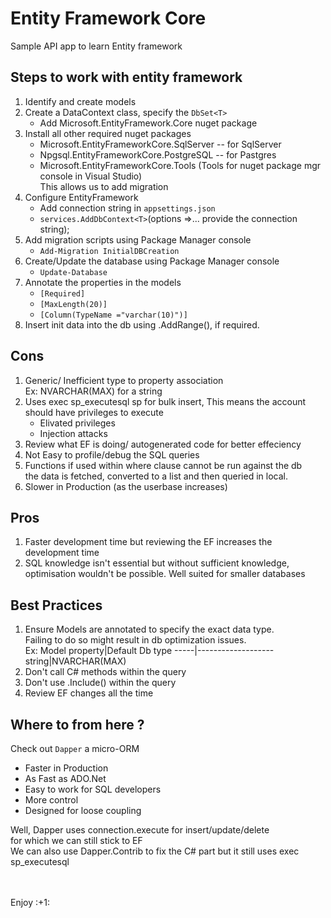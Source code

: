 # Entity Framework Core
Sample API app to learn Entity framework

## Steps to work with entity framework
1. Identify and create models
1. Create a DataContext class, specify the `DbSet<T>`
    * Add Microsoft.EntityFramework.Core nuget package
1. Install all other required nuget packages
    * Microsoft.EntityFrameworkCore.SqlServer -- for SqlServer
    * Npgsql.EntityFrameworkCore.PostgreSQL -- for Pastgres
    * Microsoft.EntityFrameworkCore.Tools (Tools for nuget package mgr console in Visual Studio)
    <br/>This allows us to add migration
1. Configure EntityFramework
    * Add connection string in `appsettings.json`
    * `services.AddDbContext<T>`(options =>... provide the connection string);
1. Add migration scripts using Package Manager console
    * `Add-Migration InitialDBCreation`
1. Create/Update the database using Package Manager console
    * `Update-Database`
1. Annotate the properties in the models
    * `[Required]`
    * `[MaxLength(20)]`
    * `[Column(TypeName ="varchar(10)")]`
1. Insert init data into the db using <dbContext>.AddRange(<T>), if required.

## Cons
1. Generic/ Inefficient type to property association
   <br/>Ex: NVARCHAR(MAX) for a string
1. Uses exec sp_executesql sp for bulk insert, This means the account should have privileges to execute 
      * Elivated privileges
      * Injection attacks
1. Review what EF is doing/ autogenerated code for better effeciency
1. Not Easy to profile/debug the SQL queries
1. Functions if used within where clause cannot be run against the db
   <br/> the data is fetched, converted to a list and then queried in local.
1. Slower in Production (as the userbase increases)

## Pros
1. Faster development time but reviewing the EF increases the development time
1. SQL knowledge isn't essential but without sufficient knowledge, optimisation wouldn't be possible.
Well suited for smaller databases

## Best Practices
1. Ensure Models are annotated to specify the exact data type.<br/>
   Failing to do so might result in db optimization issues.
   <br/>
   Ex: 
   Model property|Default Db type
   -----|-------------------
   string|NVARCHAR(MAX)
   <br/>
1. Don't call C# methods within the query
1. Don't use .Include() within the query
1. Review EF changes all the time

## Where to from here ?
Check out `Dapper` a micro-ORM
-  Faster in Production<br/>
-  As Fast as ADO.Net<br/>
-  Easy to work for SQL developers<br/>
-  More control
-  Designed for loose coupling

Well, Dapper uses connection.execute for insert/update/delete <br/>
for which we can still stick to EF<br/>
We can also use Dapper.Contrib to fix the C# part but it still uses exec sp_executesql


<br/>
<br/>
Enjoy :+1: 
